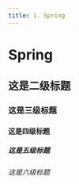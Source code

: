 ```yaml
---
title: 1. Spring
---
```


# Spring

## 这是二级标题

### 这是三级标题

#### 这是四级标题

##### 这是五级标题

###### 这是六级标题

